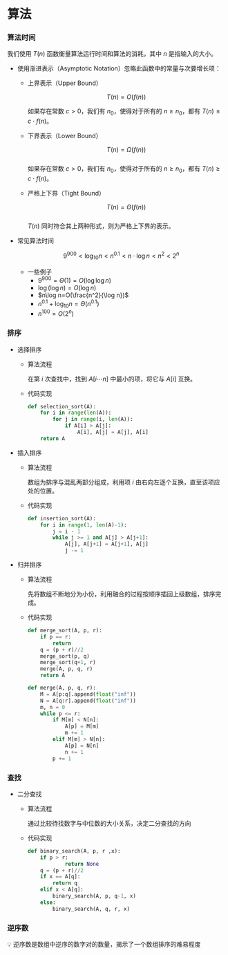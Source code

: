 # 算法

### 算法时间

我们使用 $T(n)$ 函数衡量算法运行时间和算法的消耗，其中 $n$ 是指输入的大小。

- 使用渐进表示（Asymptotic Notation）忽略此函数中的常量与次要增长项：
    - 上界表示（Upper Bound）
        
        $$T(n)=O(f(n))$$
        
        如果存在常数 $c>0$，我们有 $n_0$，使得对于所有的 $n\geq n_0$，都有 $T(n)\leq c\cdot f(n)$。
        
    - 下界表示（Lower Bound）
        
      $$T(n)=\Omega(f(n))$$        
        如果存在常数 $c>0$，我们有 $n_0$，使得对于所有的 $n\geq n_0$，都有 $T(n)\geq c\cdot f(n)$。
        
    - 严格上下界（Tight Bound）
        
      $$T(n)=\Theta(f(n))$$        
        $T(n)$ 同时符合其上两种形式，则为严格上下界的表示。
        
- 常见算法时间
    
    $$9^{900}<\log_{10}n < n^{0.1} < n \cdot \log n< n^2 <2^n $$
    - 一些例子
        - $9^{900}=\Theta(1)=O(\log\log n)$
        - $\log(\log n)=O(\log n)$
        - $n\log n=O(\frac{n^2}{\log n})$
        - $n^{0.1}+\log_{10}n=\Theta(n^{0.1})$
        - $n^{100}=O(2^n)$

### 排序

- 选择排序
    - 算法流程
        
        在第 $i$ 次查找中，找到 $A[i\cdots n]$ 中最小的项，将它与 $A[i]$ 互换。
        
    - 代码实现
        
        ```python
        def selection_sort(A):
        	for i in range(len(A)):
        		for j in range(i, len(A)):
        			if A[i] > A[j]:
        				A[i], A[j] = A[j], A[i]
        	return A
        ```
        
- 插入排序
    - 算法流程
        
        数组为排序与混乱两部分组成，利用项 $i$ 由右向左逐个互换，直至该项应处的位置。
        
    - 代码实现
        
        ```python
        def insertion_sort(A):
        	for i in range(1, len(A)-1):
        		j = i - 1
        		while j >= 1 and A[j] > A[j+1]:
        			A[j], A[j+1] = A[j+1], A[j]
        			j -= 1
        ```
        
- 归并排序
    - 算法流程
        
        先将数组不断地分为小份，利用融合的过程按顺序插回上级数组，排序完成。
        
    - 代码实现
        
        ```python
        def merge_sort(A, p, r):
        	if p == r:
        		return
        	q = (p + r)//2
        	merge_sort(p, q)
        	merge_sort(q+1, r)
        	merge(A, p, q, r)
        	return A
        
        def merge(A, p, q, r):
        	M = A[p:q].append(float("inf"))
        	N = A[q:r].append(float("inf"))
        	m, n = 0
        	while p <= r:
        		if M[m] < N[n]:
        			A[p] = M[m]
        			m += 1
        		elif M[m] > N[n]:
        			A[p] = N[n]
        			n += 1
        		p += 1
        ```
        

### 查找

- 二分查找
    - 算法流程
        
        通过比较待找数字与中位数的大小关系，决定二分查找的方向
        
    - 代码实现
        
        ```python
        def binary_search(A, p, r ,x):
        	if p > r:
        			return None
        	q = (p + r)//2
        	if x == A[q]:
        		return q
        	elif x < A[q]:
        		binary_search(A, p, q-1, x)
        	else:
        		binary_search(A, q, r, x)
        ```
        
    

### 逆序数

<aside>
💡 逆序数是数组中逆序的数字对的数量，揭示了一个数组排序的难易程度

</aside>
